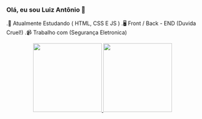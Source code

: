 ### Olá, eu sou Luiz Antônio 🤺
.📖 Atualmente Estudando ( HTML, CSS E JS )
.🖥️ Front / Back - END (Duvida Cruel!)
.📹 Trabalho com (Segurança Eletronica)


<div align="center">
  <a href="https://github.com/rafaballerini">
  <img height="180em" src="https://github-readme-stats.vercel.app/api?username=LuizzAntoniioo&show_icons=true&theme=dracula&include_all_commits=false&count_private=true"/>
  <img height="180em" src="https://github-readme-stats.vercel.app/api/top-langs/?username=LuizzAntoniioo&layout=compact&langs_count=7&theme=dracula"/>
</div>

